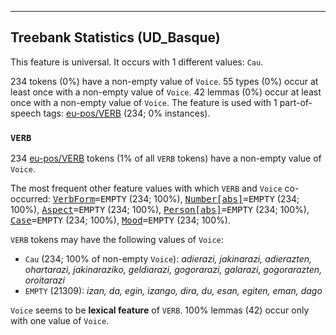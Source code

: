 

--------------------------------------------------------------------------------

## Treebank Statistics (UD_Basque)

This feature is universal.
It occurs with 1 different values: `Cau`.

234 tokens (0%) have a non-empty value of `Voice`.
55 types (0%) occur at least once with a non-empty value of `Voice`.
42 lemmas (0%) occur at least once with a non-empty value of `Voice`.
The feature is used with 1 part-of-speech tags: [eu-pos/VERB]() (234; 0% instances).

### `VERB`

234 [eu-pos/VERB]() tokens (1% of all `VERB` tokens) have a non-empty value of `Voice`.

The most frequent other feature values with which `VERB` and `Voice` co-occurred: <tt><a href="VerbForm.html">VerbForm</a>=EMPTY</tt> (234; 100%), <tt><a href="Number[abs].html">Number[abs]</a>=EMPTY</tt> (234; 100%), <tt><a href="Aspect.html">Aspect</a>=EMPTY</tt> (234; 100%), <tt><a href="Person[abs].html">Person[abs]</a>=EMPTY</tt> (234; 100%), <tt><a href="Case.html">Case</a>=EMPTY</tt> (234; 100%), <tt><a href="Mood.html">Mood</a>=EMPTY</tt> (234; 100%).

`VERB` tokens may have the following values of `Voice`:

* `Cau` (234; 100% of non-empty `Voice`): <em>adierazi, jakinarazi, adierazten, ohartarazi, jakinaraziko, geldiarazi, gogorarazi, galarazi, gogorarazten, oroitarazi</em>
* `EMPTY` (21309): <em>izan, da, egin, izango, dira, du, esan, egiten, eman, dago</em>

`Voice` seems to be **lexical feature** of `VERB`. 100% lemmas (42) occur only with one value of `Voice`.


